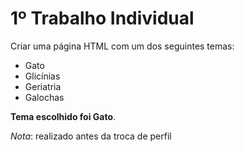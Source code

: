 # 1º Trabalho Individual

Criar uma página HTML com um dos seguintes temas:
* Gato
* Glicínias
* Geriatria
* Galochas

**Tema escolhido foi Gato**.

*Nota*: realizado antes da troca de perfil
